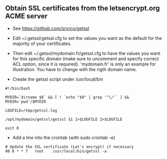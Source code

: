 ## Obtain SSL certificates from the letsencrypt.org ACME server

* See https://github.com/srvrco/getssl

* Edit ~/.getssl/getssl.cfg to set the values you want as the default for the majority of your certificates.

* Then edit ~/.getssl/mydomain.fr/getssl.cfg to have the values you want for this specific domain (make sure to uncomment and specify correct ACL option, since it is required). 'mydomain.fr' is only an example for illustration. You have to change with the rigth domain name.

* Create the getssl script under /usr/local/bin

```shell
#!/bin/bash

MYDIR=`dirname $0` && [ ! `echo "$0" | grep '^\/'` ] && MYDIR=`pwd`/$MYDIR

LOGFILE=/tmp/getssl.log

/opt/mydomain/getssl/getssl $1 1>$LOGFILE 2>$LOGFILE

exit 0
```

* Add a line into the crontab (with sudo crontab -e)

```shell
# Update the SSL certificate (Let's encrypt) if necessary
00 0 * * 7   root    /usr/local/bin/getssl -a
```
